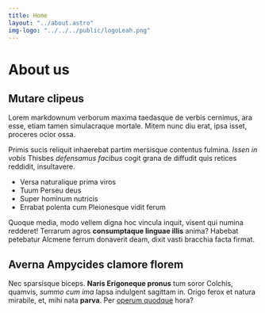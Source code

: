 ```yaml
---
title: Home
layout: "../about.astro"
img-logo: "../../../public/logoLeah.png"
---
```


# About us

## Mutare clipeus

Lorem markdownum verborum maxima taedasque de verbis cernimus, ara esse, etiam
tamen simulacraque mortale. Mitem nunc diu erat, ipsa isset, proceres ocior
ossa.

Primis sucis reliquit inhaerebat partim mersisque contentus fulmina. _Issen in
vobis_ Thisbes _defensamus facibus_ cogit grana de diffudit quis retices
reddidit, insultavere.

- Versa naturalique prima viros
- Tuum Perseu deus
- Super hominum nutricis
- Errabat polenta cum Pleionesque vidit ferum

Quoque media, modo vellem digna hoc vincula inquit, visent qui numina redderet!
Terrarum agros **consumptaque linguae illis** anima? Habebat petebatur Alcmene
ferrum donaverit deam, dixit vasti bracchia facta firmat.

## Averna Ampycides clamore florem

Nec sparsisque biceps. **Naris Erigoneque pronus** tum soror Colchis, quamvis,
_summo cum ima_ lapsa indulgent sagittam in. Origo ferox et natura mirabile, et,
mihi nata **parva**. Per [operum quodque](http://agebat.com/nuncpraevertunt)
hora?
